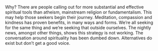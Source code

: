 Why?
There are people calling out for more substantial and effective spiritual tools than atheism, mainstream religion or fundamentalism. This may help those seekers begin their journey.
Meditation, compassion and kindness has proven benefits, in many ways and forms.
We’re all seeking for the same thing and we’re seeking that outside ourselves. The nightly news, amongst other things, shows this strategy is not working.
The conversation around spirituality has been dumbed down. Alternatives do exist but don’t get a good voice.